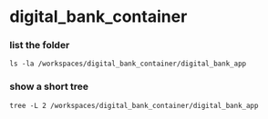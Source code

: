 # digital_bank_container

### list the folder

```
ls -la /workspaces/digital_bank_container/digital_bank_app
```

### show a short tree

```
tree -L 2 /workspaces/digital_bank_container/digital_bank_app
```

